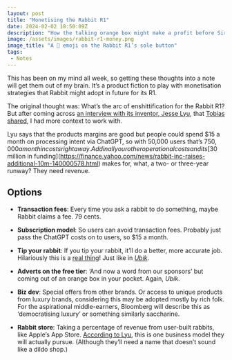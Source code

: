 ```yaml
---
layout: post
title: "Monetising the Rabbit R1"
date: 2024-02-02 18:50:09Z
description: "How the talking orange box might make a profit before Siri kills it."
image: /assets/images/rabbit-r1-money.png
image_title: "A 🤑 emoji on the Rabbit R1’s sole button"
tags:
 - Notes
---
```


This has been on my mind all week, so getting these thoughts into a note will get them out of my brain. It’s a product fiction to play with monetisation strategies that Rabbit might adopt in future for its R1.

The original thought was: What’s the arc of enshittification for the Rabbit R1? But after coming across [an interview with its inventor, Jesse Lyu](https://www.fastcompany.com/91013196/how-design-drove-10m-in-pre-orders-for-rabbit-r1-ai-hardware), that [Tobias shared](https://blog.tobiasrevell.com/2024/01/31/box108-the-old-web-is-dying-and-we-keep-making-this-sort-of-annoying-kind-of-art/#:~:text=An%20interview%20with%20Jesse%20Lyu%2C%20the%20inventor%20of%20the%20Rabbit%20R1.%20He%20is%20very%20conscious%20of%20the%20fact%20that%20it%20doesn’t%20do%20anything%20that%20a%20phone%20can’t%20do%20and%20yet%20you%20have%20to%20carry%20an%20extra%20object.%20But%20that’s%20the%20only%20way%20he%20can%20make%20money!%20How%20long%20will%20that%20money%20last%3F%20Well%20it%20costs%20%24200%2C%20the%20company%20cover%20the%20%2415%20a%20month%20you%20spend%20using%20GPT%20turbo%20so%20you%20do%20the%20maths%20until%20it’s%20either%20dead%20and%20unsupported%20or%20switched%20to%20a%20pricey%20subscription.%20And%2C%20as%20above%2C%20expect%20Siri%20to%20be%20able%20to%20do%20all%20this%20by%20the%20middle%20of%20the%20year.), I had more context to work with.

Lyu says that the products margins are good but people could spend $15 a month on processing intent via ChatGPT, so with 50,000 users that’s $750,000 a month in costs right away. Add in all your other operational costs and its [$30 million in funding](https://finance.yahoo.com/news/rabbit-inc-raises-additional-10m-140000578.html) makes for, what, a two- or three-year runway? They need revenue.

## Options

- **Transaction fees**: Every time you ask a rabbit to do something, maybe Rabbit claims a fee. 79 cents.

- **Subscription model**: So users can avoid transaction fees. Probably just pass the ChatGPT costs on to users, so $15 a month.

- **Tip your rabbit**: If you tip your rabbit, it’ll do a better, more accurate job. Hilariously this is a [real thing](https://blog.finxter.com/impact-of-monetary-incentives-on-the-performance-of-gpt-4-turbo-an-experimental-analysis/)! Just like in [_Ubik_](https://www.goodreads.com/quotes/7444685-the-door-refused-to-open-it-said-five-cents-please).

- **Adverts on the free tier**: ‘And now a word from our sponsors’ but coming out of an orange box in your pocket. Again, _Ubik_.

- **Biz dev**: Special offers from other brands. Or access to unique products from luxury brands, considering this may be adopted mostly by rich folk. For the aspirational middle-earners, Bloomberg will describe this as ‘democratising luxury’ or something similarly saccharine. 

- **Rabbit store**: Taking a percentage of revenue from user-built rabbits, like Apple’s App Store. [According to Lyu](https://www.fastcompany.com/91013196/how-design-drove-10m-in-pre-orders-for-rabbit-r1-ai-hardware#:~:text=As%20users%20sell%20their%20own%20rabbits%2C%20Rabbit%20OS%20will%20take%20a%20cut%2C%20just%20like%20Apple%20does%20with%20its%20App%20Store.%20“We’re%20not%20reinventing%20any%20business%20models%2C”%20says%20Lyu.), this is one business model they will actually pursue. (Although they’ll need a name that doesn’t sound like a dildo shop.)